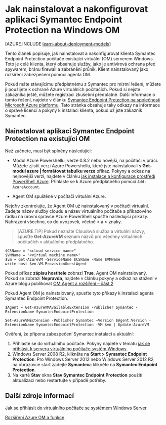 <properties
    pageTitle="Nainstalovat Symantec Endpoint Protection OM | Microsoft Azure"
    description="Zjistěte, jak nainstalovat a nakonfigurovat rozšíření zabezpečení Symantec Endpoint Protection na novém nebo stávajícím Azure virtuálního počítače vytvořená pomocí klasické nasazení modelu."
    services="virtual-machines-windows"
    documentationCenter=""
    authors="iainfoulds"
    manager="timlt"
    editor=""
    tags="azure-service-management"/>

<tags
    ms.service="virtual-machines-windows"
    ms.workload="infrastructure-services"
    ms.tgt_pltfrm="vm-multiple"
    ms.devlang="na"
    ms.topic="article"
    ms.date="08/24/2016"
    ms.author="iainfou"/>

# <a name="how-to-install-and-configure-symantec-endpoint-protection-on-a-windows-vm"></a>Jak nainstalovat a nakonfigurovat aplikaci Symantec Endpoint Protection na Windows OM

[AZURE.INCLUDE [learn-about-deployment-models](../../includes/learn-about-deployment-models-classic-include.md)]

Tento článek popisuje, jak nainstalovat a nakonfigurovat klienta Symantec Endpoint Protection počítače existující virtuální (OM) serverem Windows. Toto je celé klienta, který obsahuje služby, jako je antivirová ochrana před spywarem, bránu firewall a zabránění průnik. Klient nainstalovaný jako rozšíření zabezpečení pomocí agenta OM.

Pokud máte stávajícímu předplatnému z Symantec pro místní řešení, můžete ji použijete k ochraně Azure virtuálních počítačích. Pokud si nejste zákazníka ještě, můžete registraci zkušební předplatné. Další informace o tomto řešení, najdete v článku [Symantec Endpoint Protection na společnosti Microsoft Azure platformu][Symantec]. Tato stránka obsahuje taky odkazy na informace o správě licencí a pokyny k instalaci klienta, pokud už jste zákazník Symantec.

## <a name="install-symantec-endpoint-protection-on-an-existing-vm"></a>Nainstalovat aplikaci Symantec Endpoint Protection na existující OM

Než začnete, musí být splněny následující:

- Modul Azure Powershellu, verze 0.8.2 nebo novější, na počítači v práci. Můžete zjistit verzi Azure Powershellu, které jste nainstalovali s **Get-modul azure | formátovat tabulku verze** příkaz. Pokyny a odkaz na nejnovější verzi, najdete v článku [jak instalace a konfigurace prostředí PowerShell Azure][PS]. Přihlaste se k Azure předplatného pomocí `Add-AzureAccount`.

- Agent OM spuštěné v počítači virtuální Azure.

Nejdřív zkontrolujte, že Agent OM už nainstalovaný v počítači virtuální. Zadejte název služby cloudu a název virtuálního počítače a příkazového řádku na úrovni správce Azure PowerShell spusťte následující příkazy. Nahrazení všechno, co do uvozovek, včetně < a > znaky.

> [AZURE.TIP] Pokud neznáte Cloudová služba a virtuální názvy, spusťte **Get-AzureVM** seznam názvů pro všechny virtuálních počítačích v aktuálního předplatného.

    $CSName = "<cloud service name>"
    $VMName = "<virtual machine name>"
    $vm = Get-AzureVM -ServiceName $CSName -Name $VMName
    write-host $vm.VM.ProvisionGuestAgent

Pokud příkaz **zápisu hostitele** zobrazí **True**, Agent OM nainstalovaný. Pokud se zobrazí **Nepravda**, najdete v článku pokyny a odkaz na stažení v Azure blogu publikovat [OM Agent a rozšíření – část 2][Agent].

Pokud Agent OM je nainstalovaný, spusťte tyto příkazy k instalaci agenta Symantec Endpoint Protection.

    $Agent = Get-AzureVMAvailableExtension -Publisher Symantec -ExtensionName SymantecEndpointProtection

    Set-AzureVMExtension -Publisher Symantec –Version $Agent.Version -ExtensionName SymantecEndpointProtection -VM $vm | Update-AzureVM

Ověření, že přípona zabezpečení Symantec instalaci a aktuální:

1.  Přihlaste se do virtuálního počítače. Pokyny najdete v tématu [jak se přihlásit k serveru virtuálního počítače systém Windows][Logon].
2.  Windows Server 2008 R2, klikněte na **Start > Symantec Endpoint Protection**. Pro Windows Server 2012 nebo Windows Server 2012 R2, na obrazovce start zadejte **Symantec**a klikněte na **Symantec Endpoint Protection**.
3.  Na kartě **Stav** okna **Stav Symantec Endpoint Protection** použití aktualizací nebo restartujte v případě potřeby.

## <a name="additional-resources"></a>Další zdroje informací

[Jak se přihlásit do virtuálního počítače se systémem Windows Server][Logon]

[Rozšíření Azure OM a funkce][Ext]


<!--Link references-->
[Symantec]: http://www.symantec.com/connect/blogs/symantec-endpoint-protection-now-microsoft-azure

[Portal]: http://manage.windowsazure.com

[Create]: virtual-machines-windows-classic-tutorial.md

[PS]: ../powershell-install-configure.md

[Agent]: http://go.microsoft.com/fwlink/p/?LinkId=403947

[Logon]: virtual-machines-windows-classic-connect-logon.md

[Ext]: http://go.microsoft.com/fwlink/p/?linkid=390493